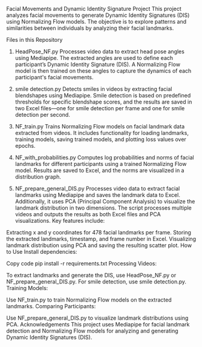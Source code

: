 Facial Movements and Dynamic Identity Signature Project
This project analyzes facial movements to generate Dynamic Identity Signatures (DIS) using Normalizing Flow models. The objective is to explore patterns and similarities between individuals by analyzing their facial landmarks.

Files in this Repository
1. HeadPose_NF.py
Processes video data to extract head pose angles using Mediapipe. The extracted angles are used to define each participant’s Dynamic Identity Signature (DIS). A Normalizing Flow model is then trained on these angles to capture the dynamics of each participant's facial movements.


2. smile detection.py
Detects smiles in videos by extracting facial blendshapes using Mediapipe. Smile detection is based on predefined thresholds for specific blendshape scores, and the results are saved in two Excel files—one for smile detection per frame and one for smile detection per second.

3. NF_train.py
Trains Normalizing Flow models on facial landmark data extracted from videos. It includes functionality for loading landmarks, training models, saving trained models, and plotting loss values over epochs.

4. NF_with_probabilities.py
Computes log probabilities and norms of facial landmarks for different participants using a trained Normalizing Flow model. Results are saved to Excel, and the norms are visualized in a distribution graph.

5. NF_prepare_general_DIS.py
Processes video data to extract facial landmarks using Mediapipe and saves the landmark data to Excel. Additionally, it uses PCA (Principal Component Analysis) to visualize the landmark distribution in two dimensions. The script processes multiple videos and outputs the results as both Excel files and PCA visualizations. Key features include:

Extracting x and y coordinates for 478 facial landmarks per frame.
Storing the extracted landmarks, timestamp, and frame number in Excel.
Visualizing landmark distribution using PCA and saving the resulting scatter plot.
How to Use
Install dependencies:

Copy code
pip install -r requirements.txt
Processing Videos:

To extract landmarks and generate the DIS, use HeadPose_NF.py or NF_prepare_general_DIS.py.
For smile detection, use smile detection.py.
Training Models:

Use NF_train.py to train Normalizing Flow models on the extracted landmarks.
Comparing Participants:

Use NF_prepare_general_DIS.py to visualize landmark distributions using PCA.
Acknowledgements
This project uses Mediapipe for facial landmark detection and Normalizing Flow models for analyzing and generating Dynamic Identity Signatures (DIS).
